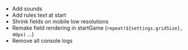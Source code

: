 - Add sounds
- Add rules text at start
- Shrink fields on mobile low resolutions
- Remake field rendering in startGame (`repeat(${settings.gridSize}, 40px)` ...)
- Remove all console logs
